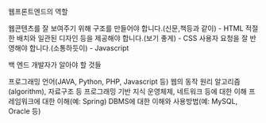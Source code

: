 
웹프론트엔드의 역할

웹콘텐츠를 잘 보여주기 위해 구조를 만들어야 합니다.(신문,책등과 같이) - HTML
적절한 배치와 일관된 디자인 등을 제공해야 합니다.(보기 좋게) - CSS
사용자 요청을 잘 반영해야 합니다.(소통하듯이) - Javascript



백 엔드 개발자가 알아야 할 것들

프로그래밍 언어(JAVA,  Python, PHP, Javascript 등)
웹의 동작 원리
알고리즘(algorithm), 자료구조 등 프로그래밍 기반 지식
운영체제, 네트워크 등에 대한 이해
프레임워크에 대한 이해(예: Spring)
DBMS에 대한 이해와 사용방법(예: MySQL, Oracle 등)
